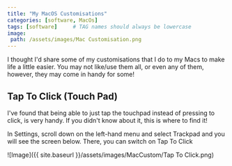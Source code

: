 ```yaml
---
title: "My MacOS Customisations"
categories: [software, MacOs]
tags: [software]     # TAG names should always be lowercase
image:
 path: /assets/images/Mac Customisation.png
---
```


I thought I'd share some of my customisations that I do to my Macs to make life a little easier.
You may not like/use them all, or even any of them, however, they may come in handy for some!

## Tap To Click (Touch Pad)

I've found that being able to just tap the touchpad instead of pressing to click, is very handy.
If you didn't know about it, this is where to find it!

In Settings, scroll down on the left-hand menu and select Trackpad and you will see the screen below.
There, you can switch on Tap To Click

![Image]({{ site.baseurl }}/assets/images/MacCustom/Tap To Click.png)


